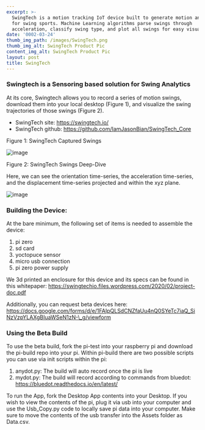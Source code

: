```yaml
---
excerpt: >-
  SwingTech is a motion tracking IoT device built to generate motion analytics
  for swing sports. Machine Learning algorithms parse swings through
  acceleration, classify swing type, and plot all swings for easy visualization.
date: '0002-03-24'
thumb_img_path: /images/SwingTech.png
thumb_img_alt: SwingTech Product Pic
content_img_alt: SwingTech Product Pic
layout: post
title: SwingTech
---
```

### Swingtech is a Sensoring based solution for Swing Analytics

At its core, Swingtech allows you to record a series of motion swings, download them into your local desktop (Figure 1), and visualize the swing trajectories of those swings (Figure 2).

*   SwingTech site: https://swingtech.io/
*   SwingTech github: https://github.com/IamJasonBian/SwingTech_Core

Figure 1: SwingTech Captured Swings

![image](https://user-images.githubusercontent.com/16582383/119071386-8f97e580-b99e-11eb-9217-fe57bb822b4e.png)

Figure 2: SwingTech Swings Deep-Dive

Here, we can see the orientation time-series, the acceleration time-series, and the displacement time-series projected and within the xyz plane.

![image](https://user-images.githubusercontent.com/16582383/119071697-249ade80-b99f-11eb-85eb-0f288cf21918.png)

### Building the Device:

At the bare minimum, the following set of items is needed to assemble the device:

1.  pi zero
2.  sd card
3.  yoctopuce sensor
4.  micro usb connection
5.  pi zero power supply

We 3d printed an enclosure for this device and its specs can be found in this whitepaper: https://swingtechio.files.wordpress.com/2020/02/project-doc.pdf

Additionally, you can request beta devices here:
https://docs.google.com/forms/d/e/1FAIpQLSdCNZfaUu4nQ0SYeTc7iaQ_SiNzVzpYLAXgBIuaWSeN1zN-\_g/viewform

### Using the Beta Build

To use the beta build, fork the pi-test into your raspberry pi and download the pi-build repo into your pi. Within pi-build there are two possible scripts you can use via init scripts within the pi:

1.  anydot.py: The build will auto record once the pi is live
2.  mydot.py: The build will record according to commands from bluedot: https://bluedot.readthedocs.io/en/latest/

To run the App, fork the Desktop App contents into your Desktop. If you wish to view the contents of the pi, plug it via usb into your computer and use the Usb_Copy.py code to locally save pi data into your computer. Make sure to move the contents of the usb transfer into the Assets folder as Data.csv.
